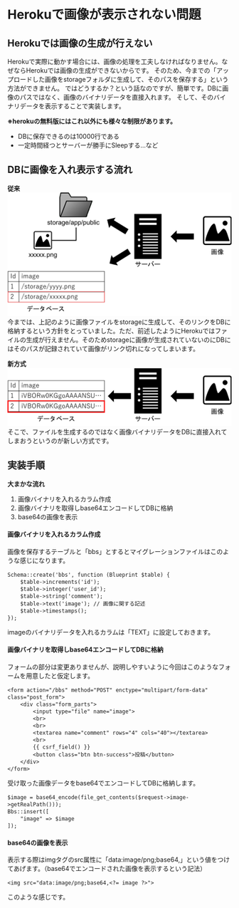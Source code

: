 # Herokuで画像が表示されない問題

## Herokuでは画像の生成が行えない
Herokuで実際に動かす場合には、画像の処理を工夫しなければなりません。なぜならHerokuでは画像の生成ができないからです。
そのため、今までの「アップロードした画像をstorageフォルダに生成して、そのパスを保存する」という方法ができません。
ではどうするか？という話なのですが、簡単です。DBに画像のパスではなく、画像のバイナリデータを直接入れます。
そして、そのバイナリデータを表示することで実装します。

**※herokuの無料版にはこれ以外にも様々な制限があります。**
* DBに保存できるのは10000行である
* 一定時間経つとサーバーが勝手にSleepする...など


## DBに画像を入れ表示する流れ

**従来**
![](../images/image_to_strage.png)
今までは、上記のように画像ファイルをstorageに生成して、そのリンクをDBに格納するという方針をとっていました。ただ、前述したようにHerokuではファイルの生成が行えません。そのためstorageに画像が生成されていないのにDBにはそのパスが記録されていて画像がリンク切れになってしまいます。

**新方式**
![](../images/image_to_db.png)
そこで、ファイルを生成するのではなく画像バイナリデータをDBに直接入れてしまおうというのが新しい方式です。

## 実装手順
**大まかな流れ**
1. 画像バイナリを入れるカラム作成
1. 画像バイナリを取得しbase64エンコードしてDBに格納
1. base64の画像を表示

#### 画像バイナリを入れるカラム作成
画像を保存するテーブルと「bbs」とするとマイグレーションファイルはこのような感じになります。
```
Schema::create('bbs', function (Blueprint $table) {
    $table->increments('id');
    $table->integer('user_id'); 
    $table->string('comment'); 
    $table->text('image'); // 画像に関する記述
    $table->timestamps();
});
```
imageのバイナリデータを入れるカラムは「TEXT」に設定しておきます。

#### 画像バイナリを取得しbase64エンコードしてDBに格納
フォームの部分は変更ありませんが、説明しやすいように今回はこのようなフォームを用意したと仮定します。
```投稿画面フォーム
<form action="/bbs" method="POST" enctype="multipart/form-data" class="post_form">
    <div class="form_parts">
        <input type="file" name="image">
        <br>
        <br>
        <textarea name="comment" rows="4" cols="40"></textarea>
        <br>
        {{ csrf_field() }}
        <button class="btn btn-success">投稿</button>
    </div>
</form>
```

受け取った画像データをbase64でエンコードしてDBに格納します。

```controller
$image = base64_encode(file_get_contents($request->image->getRealPath()));
Bbs::insert([
    "image" => $image
]);
```

#### base64の画像を表示
表示する際はimgタグのsrc属性に「data:image/png;base64,」という値をつけてあげます。（base64でエンコードされた画像を表示するという記法）
```表示するview
<img src="data:image/png;base64,<?= image ?>">
```

このような感じです。